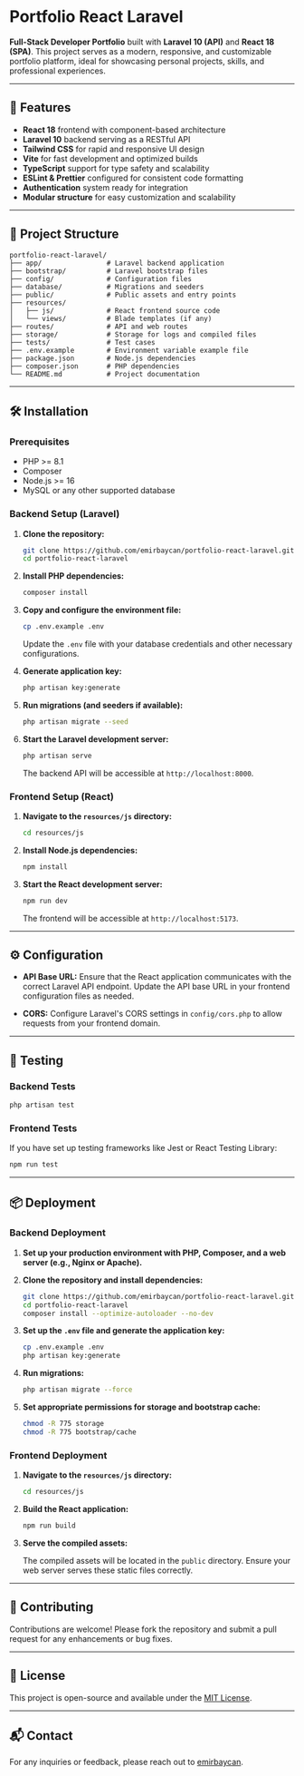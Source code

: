 # Portfolio React Laravel

**Full-Stack Developer Portfolio** built with **Laravel 10 (API)** and **React 18 (SPA)**. This project serves as a modern, responsive, and customizable portfolio platform, ideal for showcasing personal projects, skills, and professional experiences.

---

## 🚀 Features

* **React 18** frontend with component-based architecture
* **Laravel 10** backend serving as a RESTful API
* **Tailwind CSS** for rapid and responsive UI design
* **Vite** for fast development and optimized builds
* **TypeScript** support for type safety and scalability
* **ESLint & Prettier** configured for consistent code formatting
* **Authentication** system ready for integration
* **Modular structure** for easy customization and scalability

---

## 📁 Project Structure

```
portfolio-react-laravel/
├── app/                # Laravel backend application
├── bootstrap/          # Laravel bootstrap files
├── config/             # Configuration files
├── database/           # Migrations and seeders
├── public/             # Public assets and entry points
├── resources/
│   ├── js/             # React frontend source code
│   └── views/          # Blade templates (if any)
├── routes/             # API and web routes
├── storage/            # Storage for logs and compiled files
├── tests/              # Test cases
├── .env.example        # Environment variable example file
├── package.json        # Node.js dependencies
├── composer.json       # PHP dependencies
└── README.md           # Project documentation
```

---

## 🛠️ Installation

### Prerequisites

* PHP >= 8.1
* Composer
* Node.js >= 16
* MySQL or any other supported database

### Backend Setup (Laravel)

1. **Clone the repository:**

   ```bash
   git clone https://github.com/emirbaycan/portfolio-react-laravel.git
   cd portfolio-react-laravel
   ```

2. **Install PHP dependencies:**

   ```bash
   composer install
   ```

3. **Copy and configure the environment file:**

   ```bash
   cp .env.example .env
   ```

   Update the `.env` file with your database credentials and other necessary configurations.

4. **Generate application key:**

   ```bash
   php artisan key:generate
   ```

5. **Run migrations (and seeders if available):**

   ```bash
   php artisan migrate --seed
   ```

6. **Start the Laravel development server:**

   ```bash
   php artisan serve
   ```

   The backend API will be accessible at `http://localhost:8000`.

### Frontend Setup (React)

1. **Navigate to the `resources/js` directory:**

   ```bash
   cd resources/js
   ```

2. **Install Node.js dependencies:**

   ```bash
   npm install
   ```

3. **Start the React development server:**

   ```bash
   npm run dev
   ```

   The frontend will be accessible at `http://localhost:5173`.

---

## ⚙️ Configuration

* **API Base URL:** Ensure that the React application communicates with the correct Laravel API endpoint. Update the API base URL in your frontend configuration files as needed.

* **CORS:** Configure Laravel's CORS settings in `config/cors.php` to allow requests from your frontend domain.

---

## 🧪 Testing

### Backend Tests

```bash
php artisan test
```

### Frontend Tests

If you have set up testing frameworks like Jest or React Testing Library:

```bash
npm run test
```

---

## 📦 Deployment

### Backend Deployment

1. **Set up your production environment with PHP, Composer, and a web server (e.g., Nginx or Apache).**

2. **Clone the repository and install dependencies:**

   ```bash
   git clone https://github.com/emirbaycan/portfolio-react-laravel.git
   cd portfolio-react-laravel
   composer install --optimize-autoloader --no-dev
   ```

3. **Set up the `.env` file and generate the application key:**

   ```bash
   cp .env.example .env
   php artisan key:generate
   ```

4. **Run migrations:**

   ```bash
   php artisan migrate --force
   ```

5. **Set appropriate permissions for storage and bootstrap cache:**

   ```bash
   chmod -R 775 storage
   chmod -R 775 bootstrap/cache
   ```

### Frontend Deployment

1. **Navigate to the `resources/js` directory:**

   ```bash
   cd resources/js
   ```

2. **Build the React application:**

   ```bash
   npm run build
   ```

3. **Serve the compiled assets:**

   The compiled assets will be located in the `public` directory. Ensure your web server serves these static files correctly.

---

## 🤝 Contributing

Contributions are welcome! Please fork the repository and submit a pull request for any enhancements or bug fixes.

---

## 📄 License

This project is open-source and available under the [MIT License](LICENSE).

---

## 📬 Contact

For any inquiries or feedback, please reach out to [emirbaycan](https://github.com/emirbaycan).
